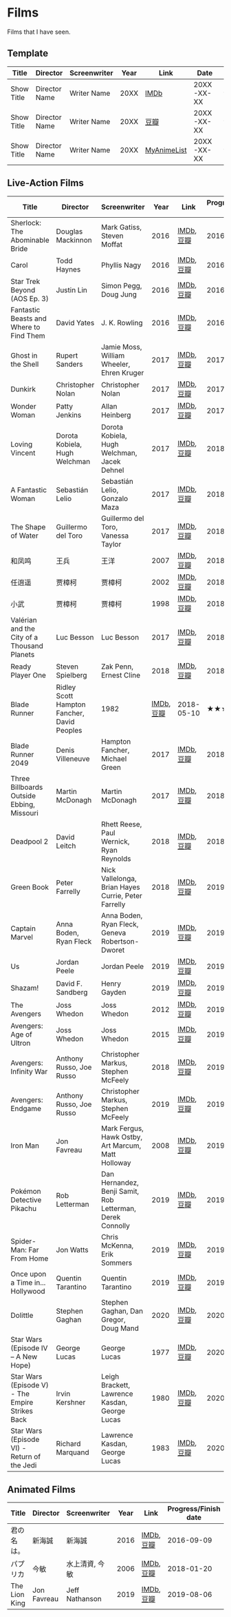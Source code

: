 # Films

Films that I have seen.

<!-- DONE: Add history from email: Kinopolis, TOHO -->

## Template

| Title | Director | Screenwriter | Year | Link | Date | Rating | Review |
|------------|-------------|--------------|------|-------|-------|--------|--------|
| Show Title | Director Name | Writer Name | 20XX | [IMDb](#) | 20XX-XX-XX | ★★★☆☆ |[🔗](#) |
| Show Title | Director Name | Writer Name | 20XX | [豆瓣](#) | 20XX-XX-XX | ★★★☆☆ |[🔗](#) |
| Show Title | Director Name | Writer Name | 20XX | [MyAnimeList](#) | 20XX-XX-XX | ★★★★☆ |[🔗](#) |

## Live-Action Films

| Title | Director | Screenwriter | Year | Link | Progress/Finish date | Rating | Review |
|------------|-------------|--------------|------|-------|-------|--------|--------|
| Sherlock: The Abominable Bride |  Douglas Mackinnon | Mark Gatiss, Steven Moffat | 2016 | [IMDb](https://www.imdb.com/title/tt3845232/), [豆瓣](https://movie.douban.com/subject/25920885/) | 2016-02-19 | ★★★☆☆ | |
| Carol | Todd Haynes | Phyllis Nagy | 2016 | [IMDb](https://www.imdb.com/title/tt2402927/), [豆瓣](https://movie.douban.com/subject/10757577/) | 2016-02-19 | ★★★☆☆ | |
| Star Trek Beyond (AOS Ep. 3) | Justin Lin | Simon Pegg, Doug Jung | 2016 | [IMDb](https://www.imdb.com/title/tt2660888/), [豆瓣](https://movie.douban.com/subject/22939161/) | 2016-10-28 | ★★☆☆☆ | |
| Fantastic Beasts and Where to Find Them | David Yates | J. K. Rowling | 2016 | [IMDb](https://www.imdb.com/title/tt3183660/), [豆瓣](https://movie.douban.com/subject/25726614/) | 2016-12-06 | ★★★★★ | |
| Ghost in the Shell | Rupert Sanders | Jamie Moss, William Wheeler, Ehren Kruger | 2017 | [IMDb](https://www.imdb.com/title/tt1219827/), [豆瓣](https://movie.douban.com/subject/25818101/) | 2017-04-12 | ★★★★☆ | |
| Dunkirk | Christopher Nolan | Christopher Nolan | 2017 | [IMDb](https://www.imdb.com/title/tt5013056/), [豆瓣](https://movie.douban.com/subject/26607693/) | 2017-12-24 | ★★★★☆ | |
| Wonder Woman | Patty Jenkins | Allan Heinberg | 2017 | [IMDb](https://www.imdb.com/title/tt0451279/), [豆瓣](https://movie.douban.com/subject/1578714/) | 2017-12-24 | ★★★☆☆ | |
| Loving Vincent | Dorota Kobiela, Hugh Welchman | Dorota Kobiela, Hugh Welchman, Jacek Dehnel | 2017 | [IMDb](https://www.imdb.com/title/tt3262342/), [豆瓣](https://movie.douban.com/subject/25837262/) | 2018-01-02 | ★★★★☆ | [🔗](https://blog.loikein.one/2018/01/blog-post_59.html) |
| A Fantastic Woman | Sebastián Lelio | Sebastián Lelio, Gonzalo Maza | 2017 | [IMDb](https://www.imdb.com/title/tt5639354/), [豆瓣](https://movie.douban.com/subject/26627754/) | 2018-03-05 | ★★★★★ | [🔗](https://blog.loikein.one/2018/03/blog-post.html) |
| The Shape of Water | Guillermo del Toro | Guillermo del Toro, Vanessa Taylor | 2017 | [IMDb](https://www.imdb.com/title/tt5580390/), [豆瓣](https://movie.douban.com/subject/26752852/) | 2018-03-08 | ★★★★★ | [🔗](https://blog.loikein.one/2018/03/blog-post_8.html) |
| 和凤鸣 | 王兵 | 王洋 | 2007 | [IMDb](https://www.imdb.com/title/tt1032880/), [豆瓣](https://movie.douban.com/subject/2080448/) | 2018-03-20 | ★★★★☆ | |
| 任逍遥 | 贾樟柯 | 贾樟柯 | 2002 | [IMDb](https://www.imdb.com/title/tt0318025/), [豆瓣](https://movie.douban.com/subject/1291848/) | 2018-03-20 | ★★☆☆☆ | |
| 小武 | 贾樟柯 | 贾樟柯 | 1998 | [IMDb](https://www.imdb.com/title/tt0144020/), [豆瓣](https://movie.douban.com/subject/1291851/) | 2018-03-20 | ★★★☆☆ | |
| Valérian and the City of a Thousand Planets | Luc Besson | Luc Besson | 2017 | [IMDb](https://www.imdb.com/title/tt2239822/), [豆瓣](https://movie.douban.com/subject/11502973/) | 2018-04-08 | ★★★☆☆ | |
| Ready Player One | Steven Spielberg | Zak Penn, Ernest Cline | 2018 | [IMDb](https://www.imdb.com/title/tt1677720/), [豆瓣](https://movie.douban.com/subject/4920389/) | 2018-04-30 | ★★★★★ | |
| Blade Runner | Ridley Scott  Hampton Fancher, David Peoples | 1982 | [IMDb](https://www.imdb.com/title/tt0083658/), [豆瓣](https://movie.douban.com/subject/1291839/) | 2018-05-10 | ★★★★★ | |
| Blade Runner 2049 | Denis Villeneuve | Hampton Fancher, Michael Green | 2017 | [IMDb](https://www.imdb.com/title/tt1856101/), [豆瓣](https://movie.douban.com/subject/10512661/) | 2018-05-10 | ★★★★★ | |
| Three Billboards Outside Ebbing, Missouri | Martin McDonagh | Martin McDonagh | 2017 | [IMDb](https://www.imdb.com/title/tt5027774/), [豆瓣](https://movie.douban.com/subject/26611804/) | 2018-05-25 | ★★★★★ | |
| Deadpool 2 | David Leitch | Rhett Reese, Paul Wernick, Ryan Reynolds | 2018 | [IMDb](https://www.imdb.com/title/tt5463162/), [豆瓣](https://movie.douban.com/subject/26588308/) | 2018-06-01 | ★★★☆☆ | |
| Green Book |  Peter Farrelly | Nick Vallelonga, Brian Hayes Currie, Peter Farrelly | 2018 | [IMDb](https://www.imdb.com/title/tt6966692/), [豆瓣](https://movie.douban.com/subject/27060077/) | 2019-03-04 | ★★★★★ | [🔗](https://blog.loikein.one/2019/03/blog-post.html) |
| Captain Marvel | Anna Boden, Ryan Fleck | Anna Boden, Ryan Fleck, Geneva Robertson-Dworet | 2019 | [IMDb](https://www.imdb.com/title/tt4154664/), [豆瓣](https://movie.douban.com/subject/26213252/) | 2019-03-10 | ★★★☆☆ | |
| Us | Jordan Peele | Jordan Peele | 2019 | [IMDb](https://www.imdb.com/title/tt6857112/), [豆瓣](https://movie.douban.com/subject/27053945/) | 2019-03-31 | ★★★★★ | [🔗](https://blog.loikein.one/2019/04/blog-post.html) |
| Shazam! | David F. Sandberg | Henry Gayden | 2019 | [IMDb](https://www.imdb.com/title/tt0448115/), [豆瓣](https://movie.douban.com/subject/2244426/) | 2019-04-07 | ★★☆☆☆ | |
| The Avengers | Joss Whedon | Joss Whedon | 2012 | [IMDb](https://www.imdb.com/title/tt0848228/), [豆瓣](https://movie.douban.com/subject/1866479/) | 2019-04-28 | ★★★★★ | |
| Avengers: Age of Ultron | Joss Whedon | Joss Whedon | 2015 | [IMDb](https://www.imdb.com/title/tt2395427/), [豆瓣](https://movie.douban.com/subject/10741834/) | 2019-04-28 | ★★★★☆ | |
| Avengers: Infinity War | Anthony Russo, Joe Russo | Christopher Markus, Stephen McFeely | 2018 | [IMDb](https://www.imdb.com/title/tt4154756/), [豆瓣](https://movie.douban.com/subject/24773958/) | 2019-04-28 | ★★☆☆☆ | |
| Avengers: Endgame | Anthony Russo, Joe Russo | Christopher Markus, Stephen McFeely | 2019 | [IMDb](https://www.imdb.com/title/tt4154796/), [豆瓣](https://movie.douban.com/subject/26100958/) | 2019-04-28 | ★★★★★ | |
| Iron Man | Jon Favreau | Mark Fergus, Hawk Ostby, Art Marcum, Matt Holloway | 2008 | [IMDb](https://www.imdb.com/title/tt0371746/), [豆瓣](https://movie.douban.com/subject/1432146/) | 2019-04-? | ★★★★☆ | |
| Pokémon Detective Pikachu | Rob Letterman | Dan Hernandez, Benji Samit, Rob Letterman, Derek Connolly | 2019 | [IMDb](https://www.imdb.com/title/tt5884052/), [豆瓣](https://movie.douban.com/subject/26835471/) | 2019-05-12 | ★★★★★ | |
| Spider-Man: Far From Home | Jon Watts | Chris McKenna, Erik Sommers | 2019 | [IMDb](https://www.imdb.com/title/tt6320628/), [豆瓣](https://movie.douban.com/subject/26931786/) | 2019-07-07 | ★★★☆☆ | |
| Once upon a Time in... Hollywood | Quentin Tarantino | Quentin Tarantino | 2019 | [IMDb](https://www.imdb.com/title/tt7131622/), [豆瓣](https://movie.douban.com/subject/27087724/) | 2019-08-25 | ★★★☆☆ | |
| Dolittle | Stephen Gaghan | Stephen Gaghan, Dan Gregor, Doug Mand | 2020 | [IMDb](https://www.imdb.com/title/tt6673612/), [豆瓣](https://movie.douban.com/subject/27000981/) | 2020-02-09 | ★★★★☆ | |
| Star Wars (Episode IV – A New Hope) | George Lucas | George Lucas | 1977 | [IMDb](https://www.imdb.com/title/tt0076759/), [豆瓣](https://movie.douban.com/subject/1293838/) | 2020-06-21 | ★★★☆☆ | |
| Star Wars (Episode V) - The Empire Strikes Back |  Irvin Kershner |  Leigh Brackett, Lawrence Kasdan, George Lucas | 1980 | [IMDb](https://www.imdb.com/title/tt0080684/), [豆瓣](https://movie.douban.com/subject/1296528/) | 2020-06-22 | ★★★★☆ | |
| Star Wars (Episode VI) - Return of the Jedi | Richard Marquand | Lawrence Kasdan, George Lucas | 1983 | [IMDb](https://www.imdb.com/title/tt0086190/), [豆瓣](https://movie.douban.com/subject/1297151/) | 2020-07-03 | ★★★★☆ | |

## Animated Films

| Title | Director | Screenwriter | Year | Link | Progress/Finish date | Rating | Review |
|------------|-------------|--------------|------|-------|-------|--------|--------|
| 君の名は。 | 新海誠 | 新海誠 | 2016 | [IMDb](https://www.imdb.com/title/tt5311514/), [豆瓣](https://movie.douban.com/subject/26683290/) | 2016-09-09 | ★★★★★ | |
| パプリカ | 今敏 | 水上清資, 今敏 | 2006 | [IMDb](https://www.imdb.com/title/tt0851578/), [豆瓣](https://movie.douban.com/subject/1865703/) | 2018-01-20 | ★★★★★ | |
| The Lion King | Jon Favreau | Jeff Nathanson | 2019 | [IMDb](https://www.imdb.com/title/tt6105098/), [豆瓣](https://movie.douban.com/subject/26884354/) | 2019-08-06 | ★★★★☆ | |
